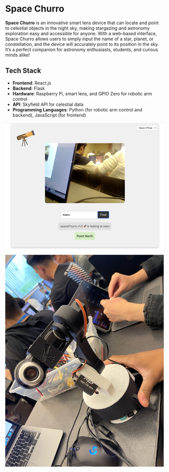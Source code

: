 # Space Churro

**Space Churro** is an innovative smart lens device that can locate and point to celestial objects in the night sky, making stargazing and astronomy exploration easy and accessible for anyone. With a web-based interface, Space Churro allows users to simply input the name of a star, planet, or constellation, and the device will accurately point to its position in the sky. It’s a perfect companion for astronomy enthusiasts, students, and curious minds alike!

## Tech Stack

- **Frontend**: React.js
- **Backend**: Flask
- **Hardware**: Raspberry Pi, smart lens, and GPIO Zero for robotic arm control
- **API**: Skyfield API for celestial data
- **Programming Languages**: Python (for robotic arm control and backend), JavaScript (for frontend)

<img title="screenshot" src="screenshot.png">
<img title="physical" src="physical.jpg">
